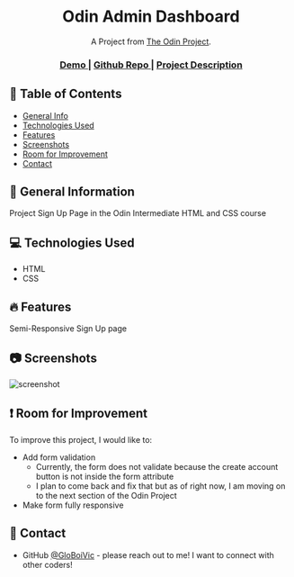 <h1 align="center">Odin Admin Dashboard</h1>

<div align="center">
   A Project from <a href="https://www.theodinproject.com/lessons/node-path-intermediate-html-and-css-admin-dashboard" target="_blank">The Odin Project</a>.
</div>

<div align="center">
  <h3>
    <a href="https://globoivic.github.io/Etch-A-Sketch/">
      Demo
    </a>
    <span> | </span>
    <a href="https://github.com/GloBoiVic/Odin-Signup-Page">
      Github Repo
    </a>
    <span> | </span>
    <a href="https://www.theodinproject.com/lessons/node-path-intermediate-html-and-css-sign-up-form">
      Project Description
    </a>
  </h3>
</div>

## :file_folder: Table of Contents

- [General Info](#general-information)
- [Technologies Used](#technologies-used)
- [Features](#features)
- [Screenshots](#screenshots)
- [Room for Improvement](#room-for-improvement)
- [Contact](#contact)

## :page_facing_up: General Information

Project Sign Up Page in the Odin Intermediate HTML and CSS course

## :computer: Technologies Used

- HTML
- CSS

## :fire: Features

Semi-Responsive Sign Up page

## :camera: Screenshots

![screenshot](assets/Odin-Sign-Up-Screenshot.png)

## :heavy_exclamation_mark: Room for Improvement

To improve this project, I would like to:

- Add form validation
  - Currently, the form does not validate because the create account button is not inside the form attribute
  - I plan to come back and fix that but as of right now, I am moving on to the next section of the Odin Project
- Make form fully responsive

## :bust_in_silhouette: Contact

- GitHub [@GloBoiVic](https://github.com/vicdatrader) - please reach out to me! I want to connect with other coders!
